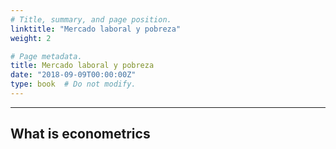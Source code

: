 ```yaml
---
# Title, summary, and page position.
linktitle: "Mercado laboral y pobreza"
weight: 2

# Page metadata.
title: Mercado laboral y pobreza
date: "2018-09-09T00:00:00Z"
type: book  # Do not modify.
---
```




---

## What is econometrics
